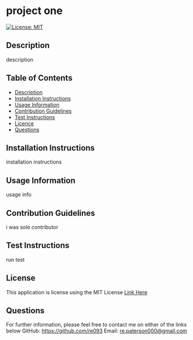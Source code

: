 # project one
[![License: MIT](https://img.shields.io/badge/License-MIT-yellow.svg)](https://choosealicense.com/licenses/mit/)
## Description
description
## Table of Contents
- [Description](#Description)
- [Installation Instructions](#Installation-Instructions)
- [Usage Information](#Usage-Information)
- [Contribution Guidelines](#Contribution-Guidelines)
- [Test Instructions](#Test-Instructions)
- [Licence](#Licence)
- [Questions](#Questions)
## Installation Instructions
installation instructions
## Usage Information
usage info
## Contribution Guidelines
i was sole contributor
## Test Instructions
run test
## License
This application is license using the MIT License [Link Here](MIT-license.txt)
## Questions
For further information, please feel free to contact me on either of the links below
GitHub: https://github.com/re093
Email: re.paterson000@gmail.com
